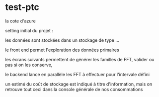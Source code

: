 # test-ptc
la cote d'azure

setting initial du projet :

les données sont stockées dans un stockage de type ...

le front end permet l'exploration des données primaires

les écrans suivants permettent de générer les familles de FFT, valider ou pas si on les conserve,

le backend lance en parallèle les FFT à effectuer pour l'intervale défini

un estimé du coût de stockage est indiqué à titre d'information, mais on retrouve tout ceci dans la console générale de nos consommations
